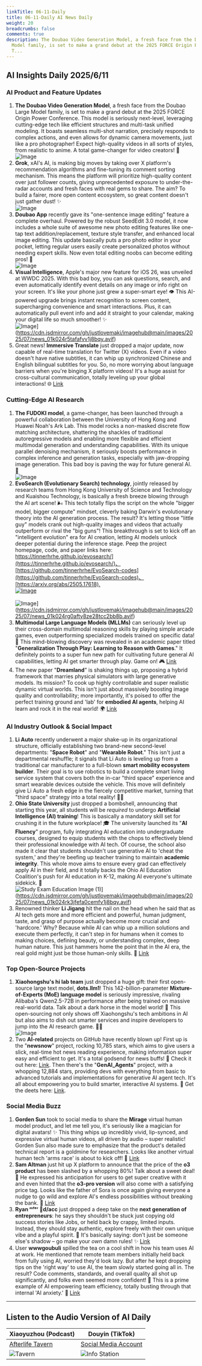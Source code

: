 ```yaml
---
linkTitle: 06-11-Daily
title: 06-11-Daily AI News Daily
weight: 20
breadcrumbs: false
comments: true
description: The Doubao Video Generation Model, a fresh face from the Doubao Large
  Model family, is set to make a grand debut at the 2025 FORCE Origin Power Conference.
  T...
---
```

## AI Insights Daily 2025/6/11

### **AI Product and Feature Updates**
1.  **The Doubao Video Generation Model**, a fresh face from the Doubao Large Model family, is set to make a grand debut at the 2025 FORCE Origin Power Conference. This model is seriously next-level, leveraging cutting-edge tech like efficient structures and multi-task unified modeling. It boasts seamless multi-shot narration, precisely responds to complex actions, and even allows for dynamic camera movements, just like a pro photographer! Expect high-quality videos in all sorts of styles, from realistic to anime. A total game-changer for video creators! 🎉
    <br/> ![Image](https://cdn.jsdmirror.com/gh/justlovemaki/imagehub@main/images/2025/07/news_01k024qr5ke7ss34w7s8jnyj5r.avif) <br/>
2.  **Grok**, xAI's AI, is making big moves by taking over X platform's recommendation algorithms and fine-tuning its comment sorting mechanism. This means the platform will prioritize high-quality content over just follower counts, giving unprecedented exposure to under-the-radar accounts and fresh faces with real gems to share. The aim? To build a fairer, more open content ecosystem, so great content doesn't just gather dust! ✨
    <br/> ![Image](https://cdn.jsdmirror.com/gh/justlovemaki/imagehub@main/images/2025/07/news_01k024qv2xfqz81cy7m9h1gy3v.avif) <br/>
3.  **Doubao App** recently gave its "one-sentence image editing" feature a complete overhaul. Powered by the robust SeedEdit 3.0 model, it now includes a whole suite of awesome new photo editing features like one-tap text addition/replacement, texture style transfer, and enhanced local image editing. This update basically puts a pro photo editor in your pocket, letting regular users easily create personalized photos without needing expert skills. Now even total editing noobs can become editing pros! 📸
    <br/> ![Image](https://cdn.jsdmirror.com/gh/justlovemaki/imagehub@main/images/2025/07/news_01k024qzb4etystqbf7ds1tt06.avif) <br/>
4.  **Visual Intelligence**, Apple's major new feature for iOS 26, was unveiled at WWDC 2025. With this bad boy, you can ask questions, search, and even automatically identify event details on any image or info right on your screen. It's like your phone just grew a super-smart eye! 👁️ This AI-powered upgrade brings instant recognition to screen content, supercharging convenience and smart interactions. Plus, it can automatically pull event info and add it straight to your calendar, making your digital life so much smoother! ✨
    <br/> ![Image](https://cdn.jsdmirror.com/gh/justlovemaki/imagehub@main/images/2025/07/news_01k024r5tafafvv931x07y4z0b.avif)](https://cdn.jsdmirror.com/gh/justlovemaki/imagehub@main/images/2025/07/news_01k024r5tafafvv1j8bqy.avif) <br/>
5.  Great news! **Immersive Translate** just dropped a major update, now capable of real-time translation for Twitter (X) videos. Even if a video doesn't have native subtitles, it can whip up synchronized Chinese and English bilingual subtitles for you. So, no more worrying about language barriers when you're binging X platform videos! It's a huge assist for cross-cultural communication, totally leveling up your global interactions! 🌐
    [Link](https://x.com/imxiaohu/status/1932299897388277804)

### **Cutting-Edge AI Research**
1.  **The FUDOKI model**, a game-changer, has been launched through a powerful collaboration between the University of Hong Kong and Huawei Noah's Ark Lab. This model rocks a non-masked discrete flow matching architecture, shattering the shackles of traditional autoregressive models and enabling more flexible and efficient multimodal generation and understanding capabilities. With its unique parallel denoising mechanism, it seriously boosts performance in complex inference and generation tasks, especially with jaw-dropping image generation. This bad boy is paving the way for future general AI. 🚀
    <br/> ![Image](https://cdn.jsdmirror.com/gh/justlovemaki/imagehub@main/images/2025/07/news_01k024ra18efmvs8s0dw85qhp7.avif) <br/>
2.  **EvoSearch (Evolutionary Search) technology**, jointly released by research teams from Hong Kong University of Science and Technology and Kuaishou Technology, is basically a fresh breeze blowing through the AI art scene! 🌬️ This tech totally flips the script on the whole "bigger model, bigger compute" mindset, cleverly baking Darwin's evolutionary theory into the AI generation process. The result? It's letting those "little guy" models crank out high-quality images and videos that actually outperform or rival the "big guns"! This breakthrough is set to kick off an "intelligent evolution" era for AI creation, letting AI models unlock deeper potential during the inference stage. Peep the project homepage, code, and paper links here: [https://tinnerhrhe.github.io/evosearch/](https://tinnerhrhe.github.io/evosearch/)、[https://github.com/tinnerhrhe/EvoSearch-codes](https://github.com/tinnerhrhe/EvoSearch-codes)、[https://arxiv.org/abs/2505.17618).
    <br/> ![Image](https://cdn.jsdmirror.com/gh/justlovemaki/imagehub@main/images/2025/07/news_01k024rdb0eb4r4q7hynefy3h5.avif)](https://cdn.jsdmirror.com/gh/justlovemaki/imagehub@main/images/2025/07/news_01k024rdb0eb4r4q7hynefy3h5.avif) <br/>
    <br/> ![Image](https://cdn.jsdmirror.com/gh/justlovemaki/imagehub@main/images/2025/07/news_01k024rg0afty8ze28tcc2bb8b.avif)](https://cdn.jsdmirror.com/gh/justlovemaki/imagehub@main/images/2025/07/news_01k024rg0afty8ze28tcc2bb8b.avif) <br/>
3.  **Multimodal Large Language Models (MLLMs)** can seriously level up their cross-domain multimodal reasoning skills by playing simple arcade games, even outperforming specialized models trained on specific data! 🤯 This mind-blowing discovery was revealed in an academic paper titled "**Generalization Through Play: Learning to Reason with Games**." It definitely points to a super fun new path for cultivating future general AI capabilities, letting AI get smarter through play. Game on! 🎮
    [Link](https://arxiv.org/abs/2506.08011)
4.  The new paper "**Dreamland**" is shaking things up, proposing a hybrid framework that marries physical simulators with large generative models. Its mission? To cook up highly controllable and super realistic dynamic virtual worlds. This isn't just about massively boosting image quality and controllability; more importantly, it's poised to offer the perfect training ground and 'lab' for **embodied AI agents**, helping AI learn and rock it in the real world! 🌍
    [Link](https://arxiv.org/abs/2506.08006)

### **AI Industry Outlook & Social Impact**
1.  **Li Auto** recently underwent a major shake-up in its organizational structure, officially establishing two brand-new second-level departments: "**Space Robot**" and "**Wearable Robot**." This isn't just a departmental reshuffle; it signals that Li Auto is leveling up from a traditional car manufacturer to a full-blown **smart mobility ecosystem builder**. Their goal is to use robotics to build a complete smart living service system that covers both the in-car "third space" experience and smart wearable devices outside the vehicle. This move will definitely give Li Auto a fresh edge in the fiercely competitive market, turning that "third space" strategy into a total reality! 🚗🤖
2.  **Ohio State University** just dropped a bombshell, announcing that starting this year, all students will be *required* to undergo **Artificial Intelligence (AI) training**! This is basically a mandatory skill set for crushing it in the future workplace! 🎓 The university launched its "**AI Fluency**" program, fully integrating AI education into undergraduate courses, designed to equip students with the chops to effectively blend their professional knowledge with AI tech. Of course, the school also made it clear that students shouldn't use generative AI to 'cheat the system,' and they're beefing up teacher training to maintain **academic integrity**. This whole move aims to ensure every grad can effectively apply AI in their field, and it totally backs the Ohio AI Education Coalition's push for AI education in K-12, making AI everyone's ultimate sidekick. 🤖
    <br/> ![Study Exam Education Image (1)](https://cdn.jsdmirror.com/gh/justlovemaki/imagehub@main/images/2025/07/news_01k024rk3jfefa0cemfv1j8bqy.avif)](https://cdn.jsdmirror.com/gh/justlovemaki/imagehub@main/images/2025/07/news_01k024rk3jfefa0cemfv1j8bqy.avif) <br/>
3.  Renowned thinker **Li Jigang** hit the nail on the head when he said that as AI tech gets more and more efficient and powerful, human judgment, taste, and grasp of purpose actually become *more* crucial and 'hardcore.' Why? Because while AI can whip up a million solutions and execute them perfectly, it can't step in for humans when it comes to making choices, defining beauty, or understanding complex, deep human nature. This just hammers home the point that in the AI era, the real gold might just be those human-only skills. 🤔
    [Link](https://m.okjike.com/originalPosts/68480c352b31fa0880f554c5)

### **Top Open-Source Projects**
1.  **Xiaohongshu's hi lab team** just dropped a huge gift: their first open-source large text model, **dots.llm1**! This 142-billion-parameter **Mixture-of-Experts (MoE) language model** is seriously impressive, rivaling Alibaba's Qwen2.5-72B in performance after being trained on massive real-world data. Talk about a dark horse in the model world! 🐎 This open-sourcing not only shows off Xiaohongshu's tech ambitions in AI but also aims to dish out smarter services and inspire developers to jump into the AI research game. 🧑‍💻
    <br/> ![Image](https://cdn.jsdmirror.com/gh/justlovemaki/imagehub@main/images/2025/07/news_01k024rp1aem894qh3796d6her.avif) <br/>
2.  Two **AI-related** projects on GitHub have recently blown up! First up is the "**newsnow**" project, rocking 10,785 stars, which aims to give users a slick, real-time hot news reading experience, making information super easy and efficient to get. It's a total godsend for news buffs! 📰 Check it out here: [Link](https://github.com/ourongxing/newsnow). Then there's the "**GenAI_Agents**" project, with a whopping 12,884 stars, providing devs with everything from basic to advanced tutorials and implementations for generative AI agent tech. It's all about empowering you to build smarter, interactive AI systems. 🚀 Get the deets here: [Link](https://github.com/NirDiamant/GenAI_Agents).

### **Social Media Buzz**
1.  **Gorden Sun** took to social media to share the **Mirage** virtual human model product, and let me tell you, it's seriously like a magician for digital avatars! ✨ This thing whips up incredibly vivid, lip-synced, and expressive virtual human videos, all driven by audio – super realistic! Gorden Sun also made sure to emphasize that the product's detailed technical report is a goldmine for researchers. Looks like another virtual human tech 'arms race' is about to kick off! 🤯
    [Link](https://x.com/Gorden_Sun/status/1932446920884334635)
2.  **Sam Altman** just hit up X platform to announce that the price of the **o3 product** has been slashed by a whopping 80%! Talk about a sweet deal! 🎉 He expressed his anticipation for users to get super creative with it and even hinted that the **o3-pro version** will also come with a satisfying price tag. Looks like the father of Sora is once again giving everyone a nudge to go wild and explore AI's endless possibilities without breaking the bank. 💸
    [Link](https://x.com/sama/status/1932434606558462459)
3.  **Ryan ᵐᶠᵉʳ 🦄d/acc** just dropped a deep take on the **next generation of entrepreneurs**: he says they shouldn't be stuck just copying old success stories like Jobs, or held back by crappy, limited inputs. Instead, they should stay authentic, explore freely with their own unique vibe and a playful spirit. 🚀 It's basically saying: don't just be someone else's shadow – go make your *own* damn rules! ✨
    [Link](https://x.com/RyanMfer/status/1932387601341984815)
4.  User **wwwgoubuli** spilled the tea on a cool shift in how his team uses AI at work. He mentioned that remote team members initially held back from fully using AI, worried they'd look lazy. But after he kept dropping tips on the 'right way' to use AI, the team slowly started going all in. The result? Code comments, standards, and overall quality all shot up significantly, and folks even seemed more confident! 💪 This is a prime example of AI empowering team efficiency, totally busting through that internal 'AI anxiety.' 🥳
    [Link](https://x.com/wwwgoubuli/status/1932358909865480333)

---

## **Listen to the Audio Version of AI Daily**

| **Xiaoyuzhou (Podcast)** | **Douyin (TikTok)** |
| --- | --- |
| [Afterlife Tavern](https://www.xiaoyuzhoufm.com/podcast/683c62b7c1ca9cf575a5030e) | [Social Media Account](https://www.douyin.com/user/MS4wLjABAAAAwpwqPQlu38sO38VyWgw9ZjDEnN4bMR5j8x111UxpseHR9DpB6-CveI5KRXOWuFwG) |
| ![Tavern](https://cdn.jsdmirror.com/gh/justlovemaki/imagehub@main/logo/f959f7984e9163fc50d3941d79a7f262.md.png) | ![Info Station](https://cdn.jsdmirror.com/gh/justlovemaki/imagehub@main/logo/7fc30805eeb831e1e2baa3a240683ca3.md.png) |